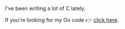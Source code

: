 I've been writing a lot of C lately.

If you're looking for my Go code 👉 [click here](https://github.com/search?l=Go&q=user%3Atidwall&type=Repositories).
